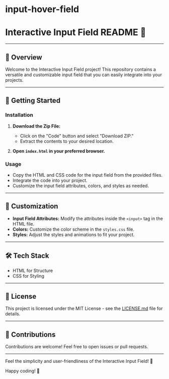 # input-hover-field

# Interactive Input Field README 🚀

---

## 🌟 Overview

Welcome to the Interactive Input Field project! This repository contains a versatile and customizable input field that you can easily integrate into your projects.

---

## 🚀 Getting Started

### Installation

1. **Download the Zip File:**
   - Click on the "Code" button and select "Download ZIP."
   - Extract the contents to your desired location.

2. **Open `index.html` in your preferred browser.**

### Usage

- Copy the HTML and CSS code for the input field from the provided files.
- Integrate the code into your project.
- Customize the input field attributes, colors, and styles as needed.

---

## 🎨 Customization

- **Input Field Attributes:** Modify the attributes inside the `<input>` tag in the HTML file.
- **Colors:** Customize the color scheme in the `styles.css` file.
- **Styles:** Adjust the styles and animations to fit your project.

---

## 🛠️ Tech Stack

- HTML for Structure
- CSS for Styling

---

## 📄 License

This project is licensed under the MIT License - see the [LICENSE.md](LICENSE.md) file for details.

---

## 🤝 Contributions

Contributions are welcome! Feel free to open issues or pull requests.

---

Feel the simplicity and user-friendliness of the Interactive Input Field! 🚀

Happy coding! 🌟
